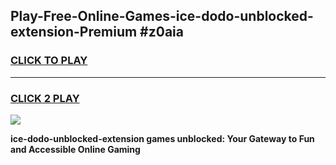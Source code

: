 
## Play-Free-Online-Games-ice-dodo-unblocked-extension-Premium #z0aia
<h3>
<a href="https://premium.freeplayer.one?title=ice-dodo-unblocked-extension&ref=8M">CLICK TO PLAY</a></h3>
<hr>

<h3>
<a href="https://premium.freeplayer.one?title=ice-dodo-unblocked-extension&ref=8M">CLICK 2 PLAY</a>
  
</h3>

<a href="https://premium.freeplayer.one?title=ice-dodo-unblocked-extension&ref=8M"><img src="https://clearcache.store/games.png"></a>


**ice-dodo-unblocked-extension games unblocked: Your Gateway to Fun and Accessible Online Gaming**

